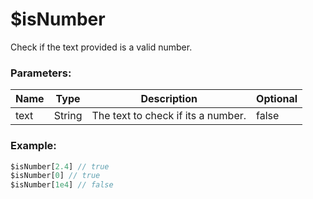# $isNumber
Check if the text provided is a valid number.

### Parameters:
| Name        | Type        | Description                         | Optional |
| ----------- | ----------- | ------------------------------------| -------- |
| text        | String      | The text to check if its a number.  | false    |

### Example:
```js
$isNumber[2.4] // true
$isNumber[0] // true
$isNumber[1e4] // false
```
